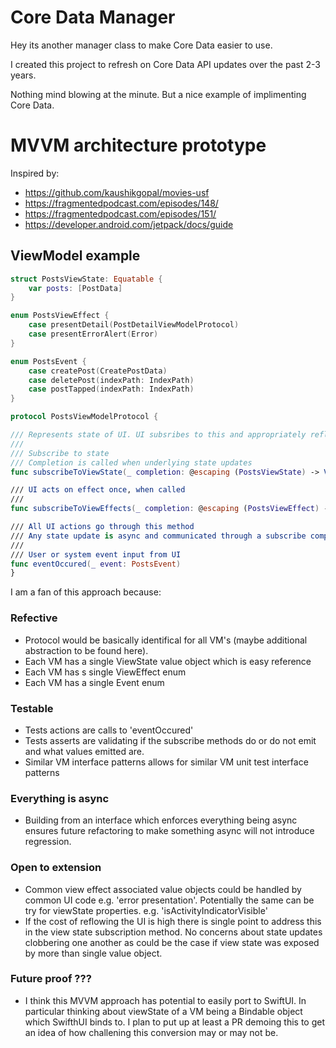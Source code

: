 # Core Data Manager

Hey its another manager class to make Core Data easier to use.

I created this project to refresh on Core Data API updates over the past 2-3 years.

Nothing mind blowing at the minute. But a nice example of implimenting Core Data.

# MVVM architecture prototype

Inspired by:
* https://github.com/kaushikgopal/movies-usf
* https://fragmentedpodcast.com/episodes/148/
* https://fragmentedpodcast.com/episodes/151/
* https://developer.android.com/jetpack/docs/guide


## ViewModel example

```swift
struct PostsViewState: Equatable {
    var posts: [PostData]
}

enum PostsViewEffect {
    case presentDetail(PostDetailViewModelProtocol)
    case presentErrorAlert(Error)
}

enum PostsEvent {
    case createPost(CreatePostData)
    case deletePost(indexPath: IndexPath)
    case postTapped(indexPath: IndexPath)
}

protocol PostsViewModelProtocol {

/// Represents state of UI. UI subsribes to this and appropriately reflows its self to reflect this state.
///
/// Subscribe to state
/// Completion is called when underlying state updates
func subscribeToViewState(_ completion: @escaping (PostsViewState) -> Void)

/// UI acts on effect once, when called
///
func subscribeToViewEffects(_ completion: @escaping (PostsViewEffect) -> Void)

/// All UI actions go through this method
/// Any state update is async and communicated through a subscribe completion
///
/// User or system event input from UI
func eventOccured(_ event: PostsEvent)
}
```

I am a fan of this approach because:

### Refective
* Protocol would be basically identifical for all VM's (maybe additional abstraction to be found here). 
* Each VM has a single ViewState value object which is easy reference
* Each VM has s single ViewEffect enum
* Each VM has  a single Event enum

### Testable
* Tests actions are calls to 'eventOccured'
* Tests asserts are validating if the subscribe methods do or do not emit and what values emitted are.
* Similar VM interface patterns allows for similar VM unit test interface patterns

### Everything is async
* Building from an interface which enforces everything being async ensures future refactoring to make something async will not introduce regression.

### Open to extension
* Common view effect associated value objects could be handled by common UI code e.g. 'error presentation'. Potentially the same can be try for viewState properties. e.g. 'isActivityIndicatorVisible'
* If the cost of reflowing the UI is high there is single point to address this in the view state subscription method. No concerns about state updates clobbering one another as could be the case if view state was exposed by more than single value object.

### Future proof ???
* I think this MVVM approach has potential to easily port to SwiftUI. In particular thinking about viewState of a VM being a Bindable object which SwifthUI binds to. I plan to put up at least a PR demoing this to get an idea of how challening this conversion may or may not be.




